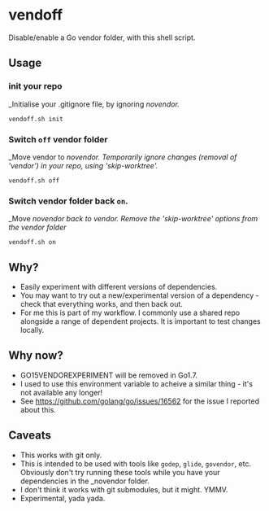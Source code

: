 # vendoff

Disable/enable a Go vendor folder, with this shell script.

## Usage

### init your repo

_Initialise your .gitignore file, by ignoring _novendor._

	vendoff.sh init

### Switch `off` vendor folder

_Move vendor to _novendor. Temporarily ignore changes (removal of 'vendor') in your repo, using 'skip-worktree'._

	vendoff.sh off

### Switch vendor folder back `on`.

_Move _novendor back to vendor. Remove the 'skip-worktree' options from the vendor folder_

	vendoff.sh on

## Why?

 * Easily experiment with different versions of dependencies. 
 * You may want to try out a new/experimental version of a dependency - check that everything works, and then back out.
 * For me this is part of my workflow. I commonly use a shared repo alongside a range of dependent projects. It is important to test changes locally.

## Why now?

 * GO15VENDOREXPERIMENT will be removed in Go1.7. 
 * I used to use this environment variable to acheive a similar thing - it's not available any longer!
 * See https://github.com/golang/go/issues/16562 for the issue I reported about this.

## Caveats

 * This works with git only.
 * This is intended to be used with tools like `godep`, `glide`, `govendor`, etc. Obviously don't try running these tools while you have your dependencies in the _novendor folder.
 * I don't think it works with git submodules, but it might. YMMV.
 * Experimental, yada yada.
